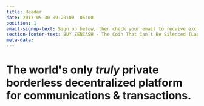 ```yaml
---
title: Header
date: 2017-05-30 09:20:00 -05:00
position: 1
email-signup-text: Sign up below, then check your email to receive exclusive updates
section-footer-text: BUY ZENCASH - The Coin That Can’t Be Silenced (Launching on Bittrex Soon)
meta-data:
---
```


# The world's only *truly* **private** **borderless** **decentralized** platform for communications &amp; transactions.
